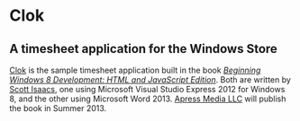 # Clok

## A timesheet application for the Windows Store

[Clok](http://clok.us) is the sample timesheet application built in the book [*Beginning Windows 8 Development: HTML and JavaScript Edition*](http://beginningwinjs.com).  Both are written by [Scott Isaacs](http://www.tapmymind.com), one using Microsoft Visual Studio Express 2012 for Windows 8, and the other using Microsoft Word 2013.  [Apress Media LLC](http://apress.com) will publish the book in Summer 2013.

